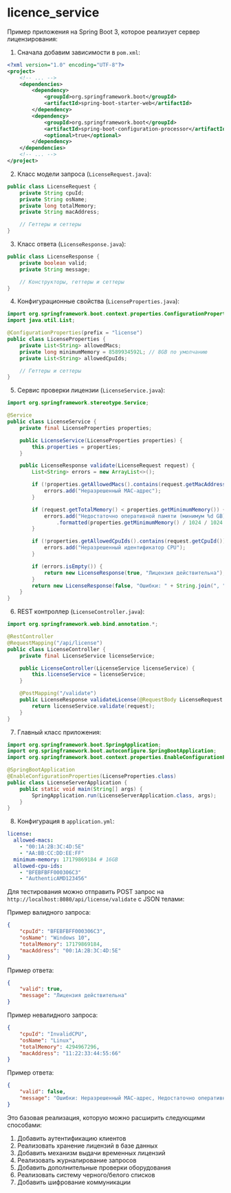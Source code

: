# licence_service

Пример приложения на Spring Boot 3, которое реализует сервер лицензирования:

1. Сначала добавим зависимости в `pom.xml`:

```xml
<?xml version="1.0" encoding="UTF-8"?>
<project>
    <!-- ... -->
    <dependencies>
        <dependency>
            <groupId>org.springframework.boot</groupId>
            <artifactId>spring-boot-starter-web</artifactId>
        </dependency>
        <dependency>
            <groupId>org.springframework.boot</groupId>
            <artifactId>spring-boot-configuration-processor</artifactId>
            <optional>true</optional>
        </dependency>
    </dependencies>
    <!-- ... -->
</project>
```

2. Класс модели запроса (`LicenseRequest.java`):

```java
public class LicenseRequest {
    private String cpuId;
    private String osName;
    private long totalMemory;
    private String macAddress;

    // Геттеры и сеттеры
}
```

3. Класс ответа (`LicenseResponse.java`):

```java
public class LicenseResponse {
    private boolean valid;
    private String message;

    // Конструкторы, геттеры и сеттеры
}
```

4. Конфигурационные свойства (`LicenseProperties.java`):

```java
import org.springframework.boot.context.properties.ConfigurationProperties;
import java.util.List;

@ConfigurationProperties(prefix = "license")
public class LicenseProperties {
    private List<String> allowedMacs;
    private long minimumMemory = 8589934592L; // 8GB по умолчанию
    private List<String> allowedCpuIds;

    // Геттеры и сеттеры
}
```

5. Сервис проверки лицензии (`LicenseService.java`):

```java
import org.springframework.stereotype.Service;

@Service
public class LicenseService {
    private final LicenseProperties properties;

    public LicenseService(LicenseProperties properties) {
        this.properties = properties;
    }

    public LicenseResponse validate(LicenseRequest request) {
        List<String> errors = new ArrayList<>();

        if (!properties.getAllowedMacs().contains(request.getMacAddress())) {
            errors.add("Неразрешенный MAC-адрес");
        }

        if (request.getTotalMemory() < properties.getMinimumMemory()) {
            errors.add("Недостаточно оперативной памяти (минимум %d GB)"
                .formatted(properties.getMinimumMemory() / 1024 / 1024 / 1024));
        }

        if (!properties.getAllowedCpuIds().contains(request.getCpuId())) {
            errors.add("Неразрешенный идентификатор CPU");
        }

        if (errors.isEmpty()) {
            return new LicenseResponse(true, "Лицензия действительна");
        }
        return new LicenseResponse(false, "Ошибки: " + String.join(", ", errors));
    }
}
```

6. REST контроллер (`LicenseController.java`):

```java
import org.springframework.web.bind.annotation.*;

@RestController
@RequestMapping("/api/license")
public class LicenseController {
    private final LicenseService licenseService;

    public LicenseController(LicenseService licenseService) {
        this.licenseService = licenseService;
    }

    @PostMapping("/validate")
    public LicenseResponse validateLicense(@RequestBody LicenseRequest request) {
        return licenseService.validate(request);
    }
}
```

7. Главный класс приложения:

```java
import org.springframework.boot.SpringApplication;
import org.springframework.boot.autoconfigure.SpringBootApplication;
import org.springframework.boot.context.properties.EnableConfigurationProperties;

@SpringBootApplication
@EnableConfigurationProperties(LicenseProperties.class)
public class LicenseServerApplication {
    public static void main(String[] args) {
        SpringApplication.run(LicenseServerApplication.class, args);
    }
}
```

8. Конфигурация в `application.yml`:

```yaml
license:
  allowed-macs:
    - "00:1A:2B:3C:4D:5E"
    - "AA:BB:CC:DD:EE:FF"
  minimum-memory: 17179869184 # 16GB
  allowed-cpu-ids:
    - "BFEBFBFF000306C3"
    - "AuthenticAMD123456"
```

Для тестирования можно отправить POST запрос на `http://localhost:8080/api/license/validate` с JSON телами:

Пример валидного запроса:
```json
{
    "cpuId": "BFEBFBFF000306C3",
    "osName": "Windows 10",
    "totalMemory": 17179869184,
    "macAddress": "00:1A:2B:3C:4D:5E"
}
```

Пример ответа:
```json
{
    "valid": true,
    "message": "Лицензия действительна"
}
```

Пример невалидного запроса:
```json
{
    "cpuId": "InvalidCPU",
    "osName": "Linux",
    "totalMemory": 4294967296,
    "macAddress": "11:22:33:44:55:66"
}
```

Пример ответа:
```json
{
    "valid": false,
    "message": "Ошибки: Неразрешенный MAC-адрес, Недостаточно оперативной памяти (минимум 16 GB), Неразрешенный идентификатор CPU"
}
```

Это базовая реализация, которую можно расширить следующими способами:
1. Добавить аутентификацию клиентов
2. Реализовать хранение лицензий в базе данных
3. Добавить механизм выдачи временных лицензий
4. Реализовать журналирование запросов
5. Добавить дополнительные проверки оборудования
6. Реализовать систему черного/белого списков
7. Добавить шифрование коммуникации
